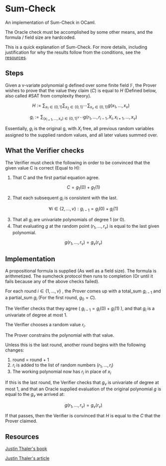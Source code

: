 # Sum-Check

An implementation of Sum-Check in OCaml.

The Oracle check must be accomplished by some other means, and the formula / field size are hardcoded.

This is a quick explanation of Sum-Check. For more details, including justification for why the results follow from the conditions, see the [resources](#resources).

## Steps
Given a v-variate polynomial g defined over some finite field $\mathbb{F}$, the Prover wishes to prove that the value they claim ($C$) is equal to $H$ (Defined below, also called #SAT from complexity theory). 

$$
H := \sum_{x_1 \in \{0,1\}} \sum_{x_2 \in \{0,1\}} \cdots \sum_{x_v \in \{0,1\}} g(x_1, \ldots, x_v) \quad
$$

$$
g_i := \sum_{(x_{i+1}, \ldots, x_v) \in \{0,1\}^{v-i}} g(r_1, \ldots, r_{i-1}, X_i, x_{i+1}, \ldots, x_v)
$$

Essentially, $g_i$ is the original g, with $X_i$ free, all previous random variables assigned to the supplied random values, and all later values summed over.

## What the Verifier checks
The Verifier must check the following in order to be convinced that the given value C is correct (Equal to H):
1. That C and the first partial equation agree.

$$
C = g_1(0) + g_1(1)
$$

2. That each subsequent $g_i$ is consistent with the last.

$$
\forall i \in \{2, \ldots, v\}:
g_{i-1} = 
g_i(0) + g_i(1)
$$

3. That all $g_i$ are univariate polynomials of degree 1 (or 0).
4. That evaluating $g$ at the random point $(r_1,...,r_v)$ is equal to the last given polynomial.

$$
g(r_1,...,r_v) = g_v(r_v)
$$

## Implementation
A propositional formula is supplied (As well as a field size). The formula is arithmetized. The sumcheck protocol then runs to completion (Or until it fails because any of the above checks failed).

For each round
$i \in \{1, \ldots, v\}$
, the Prover comes up with a total_sum $g_{i-1}$ and a partial_sum $g_i$ (For the first round, $g_0 = C$).

The Verifier checks that they agree ( $g_{i-1} = g_i(0) + g_i(1)$ ), and that $g_i$ is a univariate of degree at most 1.

The Verifier chooses a random value $r_i$.

The Prover constrains the polynomial with that value.

Unless this is the last round, another round begins with the following changes:
1. round = round + 1
2. $r_i$ is added to the list of random numbers $(r_1,...,r_i)$
3. The working polynomial now has $r_i$ in place of $x_i$

If this is the last round, the Verifier checks that $g_v$ is univariate of degree at most 1, and that an Oracle supplied evaluation of the original polynomial $g$ is equal to the $g_v$ we arrived at:

$$
g(r_1,...,r_v) = g_v(r_v)
$$

If that passes, then the Verifier is convinced that $H$ is equal to the $C$ that the Prover claimed. 

## Resources
[Justin Thaler's book](https://people.cs.georgetown.edu/jthaler/ProofsArgsAndZK.pdf)

[Justin Thaler's article](https://zkproof.org/2020/03/16/sum-checkprotocol/)

